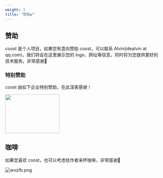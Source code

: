 ```yaml
---
weight: 3
title: "赞助💕"
---
```



## 赞助

coost 是个人项目，如果您有意向赞助 coost，可以联系 Alvin(idealvin at qq.com)，我们将会在这里展示您的 logo、网址等信息，同时将为您提供更好的技术服务。非常感谢🙏


### 特别赞助

coost 由如下企业特别赞助，在此深表感谢！

<a href="https://www.oneflow.org/index.html">
<img src="/images/sponsor/oneflow.png" width="175" height="125">
</a>




## 咖啡

如果您喜欢 coost，也可以考虑给作者来杯咖啡，非常感谢🙏

![wxzfb.png](/images/wxzfb.png)
